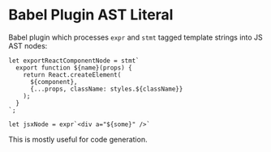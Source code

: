 # Babel Plugin AST Literal

Babel plugin which processes `expr` and `stmt` tagged template strings into JS
AST nodes:

    let exportReactComponentNode = stmt`
      export function ${name}(props) {
        return React.createElement(
          ${component},
          {...props, className: styles.${className}}
        );
      }
    `;

    let jsxNode = expr`<div a="${some}" />`

This is mostly useful for code generation.
